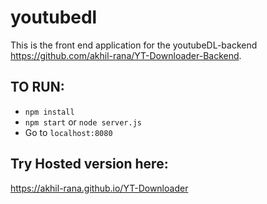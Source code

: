 # youtubedl

This is the front end application for the youtubeDL-backend https://github.com/akhil-rana/YT-Downloader-Backend.

## TO RUN:
- `npm install`
- `npm start` or `node server.js`
- Go to `localhost:8080`


## Try Hosted version here:
https://akhil-rana.github.io/YT-Downloader
